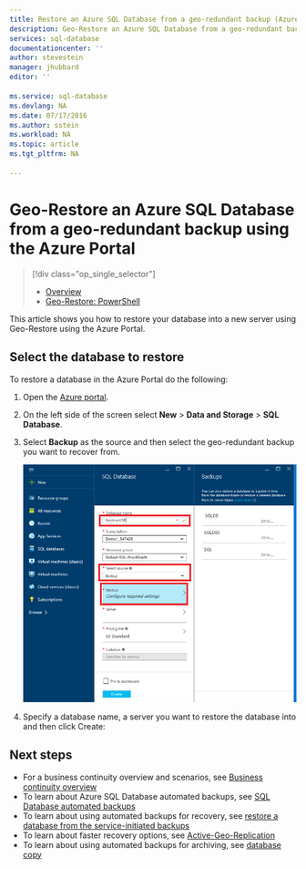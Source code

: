 ```yaml
---
title: Restore an Azure SQL Database from a geo-redundant backup (Azure Portal) | Microsoft Azure
description: Geo-Restore an Azure SQL Database from a geo-redundant backup (Azure Portal).
services: sql-database
documentationcenter: ''
author: stevestein
manager: jhubbard
editor: ''

ms.service: sql-database
ms.devlang: NA
ms.date: 07/17/2016
ms.author: sstein
ms.workload: NA
ms.topic: article
ms.tgt_pltfrm: NA

---
```

# Geo-Restore an Azure SQL Database from a geo-redundant backup using the Azure Portal
> [!div class="op_single_selector"]
> * [Overview](sql-database-recovery-using-backups.md)
> * [Geo-Restore: PowerShell](sql-database-geo-restore-powershell.md)
> 
> 

This article shows you how to restore your database into a new server using Geo-Restore using the Azure Portal.

## Select the database to restore
To restore a database in the Azure Portal do the following:

1. Open the [Azure portal](https://portal.azure.com).
2. On the left side of the screen select **New** > **Data and Storage** > **SQL Database**.
3. Select **Backup** as the source and then select the geo-redundant backup you want to recover from.
   
   ![Restore an Azure SQL database](./media/sql-database-geo-restore-portal/geo-restore.png)
4. Specify a database name, a server you want to restore the database into and then click Create:

## Next steps
* For a business continuity overview and scenarios, see [Business continuity overview](sql-database-business-continuity.md)
* To learn about Azure SQL Database automated backups, see [SQL Database automated backups](sql-database-automated-backups.md)
* To learn about using automated backups for recovery, see [restore a database from the service-initiated backups](sql-database-recovery-using-backups.md)
* To learn about faster recovery options, see [Active-Geo-Replication](sql-database-geo-replication-overview.md)  
* To learn about using automated backups for archiving, see [database copy](sql-database-copy.md)

